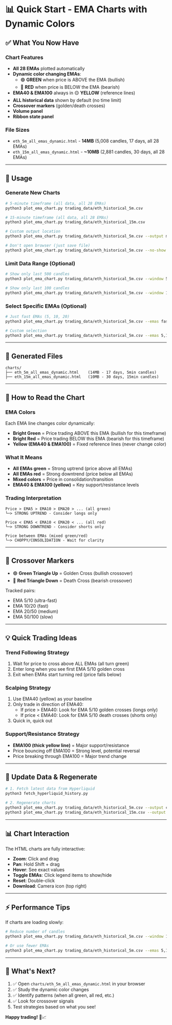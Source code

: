 # 📊 Quick Start - EMA Charts with Dynamic Colors

## ✅ What You Now Have

### Chart Features
- **All 28 EMAs** plotted automatically
- **Dynamic color changing EMAs**:
  - 🟢 **GREEN** when price is ABOVE the EMA (bullish)
  - 🔴 **RED** when price is BELOW the EMA (bearish)
- **EMA40 & EMA100** always in 🟡 **YELLOW** (reference lines)
- **ALL historical data** shown by default (no time limit)
- **Crossover markers** (golden/death crosses)
- **Volume panel**
- **Ribbon state panel**

### File Sizes
- `eth_5m_all_emas_dynamic.html` - **14MB** (5,008 candles, 17 days, all 28 EMAs)
- `eth_15m_all_emas_dynamic.html` - **~10MB** (2,881 candles, 30 days, all 28 EMAs)

---

## 🚀 Usage

### Generate New Charts
```bash
# 5-minute timeframe (all data, all 28 EMAs)
python3 plot_ema_chart.py trading_data/eth_historical_5m.csv

# 15-minute timeframe (all data, all 28 EMAs)  
python3 plot_ema_chart.py trading_data/eth_historical_15m.csv

# Custom output location
python3 plot_ema_chart.py trading_data/eth_historical_5m.csv --output my_chart.html

# Don't open browser (just save file)
python3 plot_ema_chart.py trading_data/eth_historical_5m.csv --no-show
```

### Limit Data Range (Optional)
```bash
# Show only last 500 candles
python3 plot_ema_chart.py trading_data/eth_historical_5m.csv --window 500

# Show only last 100 candles
python3 plot_ema_chart.py trading_data/eth_historical_5m.csv --window 100
```

### Select Specific EMAs (Optional)
```bash
# Just fast EMAs (5, 10, 20)
python3 plot_ema_chart.py trading_data/eth_historical_5m.csv --emas fast

# Custom selection
python3 plot_ema_chart.py trading_data/eth_historical_5m.csv --emas 5,10,20,40,50,100
```

---

## 📁 Generated Files

```
charts/
├── eth_5m_all_emas_dynamic.html    (14MB - 17 days, 5min candles)
├── eth_15m_all_emas_dynamic.html   (10MB - 30 days, 15min candles)
```

---

## 🎨 How to Read the Chart

### EMA Colors
Each EMA line changes color dynamically:
- **Bright Green** = Price trading ABOVE this EMA (bullish for this timeframe)
- **Bright Red** = Price trading BELOW this EMA (bearish for this timeframe)
- **Yellow (EMA40 & EMA100)** = Fixed reference lines (never change color)

### What It Means
- **All EMAs green** = Strong uptrend (price above all EMAs)
- **All EMAs red** = Strong downtrend (price below all EMAs)
- **Mixed colors** = Price in consolidation/transition
- **EMA40 & EMA100 (yellow)** = Key support/resistance levels

### Trading Interpretation
```
Price > EMA5 > EMA10 > EMA20 > ... (all green)
└─> STRONG UPTREND - Consider longs only

Price < EMA5 < EMA10 < EMA20 < ... (all red)
└─> STRONG DOWNTREND - Consider shorts only

Price between EMAs (mixed green/red)
└─> CHOPPY/CONSOLIDATION - Wait for clarity
```

---

## 🔀 Crossover Markers

- 🟢 **Green Triangle Up** = Golden Cross (bullish crossover)
- 🔴 **Red Triangle Down** = Death Cross (bearish crossover)

Tracked pairs:
- EMA 5/10 (ultra-fast)
- EMA 10/20 (fast)
- EMA 20/50 (medium)
- EMA 50/100 (slow)

---

## 💡 Quick Trading Ideas

### Trend Following Strategy
1. Wait for price to cross above ALL EMAs (all turn green)
2. Enter long when you see first EMA 5/10 golden cross
3. Exit when EMAs start turning red (price falls below)

### Scalping Strategy  
1. Use EMA40 (yellow) as your baseline
2. Only trade in direction of EMA40:
   - If price > EMA40: Look for EMA 5/10 golden crosses (longs only)
   - If price < EMA40: Look for EMA 5/10 death crosses (shorts only)
3. Quick in, quick out

### Support/Resistance Strategy
- **EMA100 (thick yellow line)** = Major support/resistance
- Price bouncing off EMA100 = Strong level, potential reversal
- Price breaking through EMA100 = Major trend change

---

## 🔄 Update Data & Regenerate

```bash
# 1. Fetch latest data from Hyperliquid
python3 fetch_hyperliquid_history.py

# 2. Regenerate charts
python3 plot_ema_chart.py trading_data/eth_historical_5m.csv --output charts/latest_5m.html
python3 plot_ema_chart.py trading_data/eth_historical_15m.csv --output charts/latest_15m.html
```

---

## 📊 Chart Interaction

The HTML charts are fully interactive:
- **Zoom**: Click and drag
- **Pan**: Hold Shift + drag
- **Hover**: See exact values
- **Toggle EMAs**: Click legend items to show/hide
- **Reset**: Double-click
- **Download**: Camera icon (top right)

---

## ⚡ Performance Tips

If charts are loading slowly:
```bash
# Reduce number of candles
python3 plot_ema_chart.py trading_data/eth_historical_5m.csv --window 1000

# Or use fewer EMAs
python3 plot_ema_chart.py trading_data/eth_historical_5m.csv --emas 5,10,20,40,50,100
```

---

## 🎯 What's Next?

1. ✅ Open `charts/eth_5m_all_emas_dynamic.html` in your browser
2. ✅ Study the dynamic color changes
3. ✅ Identify patterns (when all green, all red, etc.)
4. ✅ Look for crossover signals
5. Test strategies based on what you see!

**Happy trading!** 🚀📈
